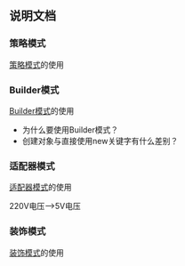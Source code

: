 ## 说明文档

### 策略模式

[策略模式](https://github.com/simple-android-framework/android_design_patterns_analysis/tree/master/strategy/gkerison)的使用

### Builder模式

[Builder模式](https://github.com/DoubleDa/android_design_patterns_analysis/tree/master/builder/mr.simple)的使用

- 为什么要使用Builder模式？
- 创建对象与直接使用new关键字有什么差别？

### 适配器模式

[适配器模式](https://github.com/simple-android-framework-exchange/android_design_patterns_analysis/blob/master/adapter/mr.simple/readme.md)的使用

220V电压-->5V电压

### 装饰模式

[装饰模式]()的使用